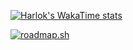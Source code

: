 [![Harlok's WakaTime stats](https://github-readme-stats.vercel.app/api/wakatime?username=sleepypillowz&layout=compact&langs_count=8&theme=dracula)](https://github.com/anuraghazra/github-readme-stats)
<!--
![Anurag's GitHub stats](https://github-readme-stats.vercel.app/api?username=sleepypillowz&show_icons=true&theme=dracula)
-->
<a href="https://roadmap.sh"><img src="https://roadmap.sh/card/wide/64c214d15ad481e5e58a3bc2?variant=dark" alt="roadmap.sh"/></a>
